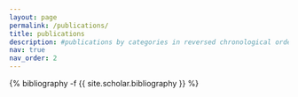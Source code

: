 ```yaml
---
layout: page
permalink: /publications/
title: publications
description: #publications by categories in reversed chronological order. generated by jekyll-scholar.
nav: true
nav_order: 2
---
```

<!-- _pages/publications.md -->
<div class="publications">

{% bibliography -f {{ site.scholar.bibliography }} %}

</div>
